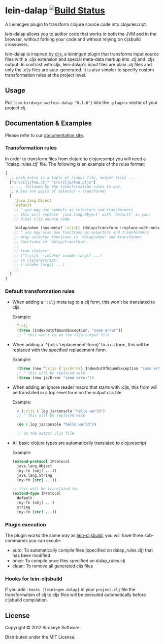 # lein-dalap [![Build Status](https://secure.travis-ci.org/BirdseyeSoftware/lein-dalap.png?branch=master)](https://travis-ci.org/BirdseyeSoftware/lein-dalap)

A Leiningen plugin to transform clojure source code into
clojurescript.

lein-dalap allows you to author code that works in both the JVM and in
the browser, without forking your code and without relying on
cljsbuild crossovers.

lein-dalap is inspired by [cljx](https://github.com/lynaghk/cljx), a
leiningen plugin that transforms input source files with a .cljx
extension and special meta-data markup into .clj and .cljs output. In
contrast with cljx, lein-dalap's input files are plain .clj files and
only the .cljs files are auto-generated. It is also simpler to specify
custom transformation rules at the project level.

## Usage

Put `[com.birdseye-sw/lein-dalap "0.1.0"]` into the `:plugins` vector of your
project.clj.

## Documentation & Examples

Please refer to our [documentation site][documentation_site].

### Transformation rules

In order to transform files from clojure to clojurescript you will
need a `<project-root>/dalap_rules.clj' file. The following is an
example of the rules format:

```clojure
{
  ;; each entry is a tuple of [input file, output file] ...
  ["src/clj/foo.clj" "src/cljs/foo.cljs"] 
  ;; ... followed by the transformation rules to use. 
  ;; Rules are pairs of selector + transformer
  [
    'java.lang.Object 
    'default
    ;; ^ you may use symbols as selectors and transformers
    ;; this will replace `java.lang.Object' with `default' in your
    ;; final cljs source code.

    (dalap/when (has-meta? :cljs)) (dalap/transform (replace-with-meta :cljs))
    ;; ^ you may also use functions as selectors and transformers
    ;; Wrap selector functions in `dalap/when' and transformer
    ;; functions in `dalap/transform'.
    ;;
    ;; from clojure:
    ;; (^{:cljs '-invoke} invoke [args] ...)
    ;; To clojurescript:
    ;; (-invoke [args] ...)
    ;;
  ]
}
```
### Default transformation rules

* When adding a `^:clj` meta tag to a clj form, this won't be
  translated to cljs.

  Example:

  ```clojure
    ^:clj
    (throw (IndexOutOfBoundException. "some error"))
    ;; ^ this won't be on the cljs output file
  ```

* When adding a `^{:cljs 'replacement-form}' to a clj form, this
  will be replaced with the specified replacement-form.

  Example:

  ```clojure
    (throw (new ^:cljs {'js/Error} IndexOutOfBoundException "some error"))
    ;; ^ this will be replaced with
    (throw (new js/Error "some error"))
  ```

* When adding an ignore reader macro that starts with :cljs, this
  from will be translated in a top-level form on the output cljs file.

  Example:

  ```clojure
    #_(:cljs (.log js/console "hello world")
    ;; ^ this will be replaced with

    (do (.log js/console "hello world"))

    ;; on the output cljs file
  ```

* All basic clojure types are automatically translated to clojurescript

  Example:

  ```clojure
  (extend-protocol IProtocol
    java.lang.Object
    (my-fn [obj] ...))
    java.lang.String
    (my-fn [str] ...))

  ;; this will be translated to:
  (extend-type IProtocol
    default
    (my-fn [obj] ...)
    string
    (my-fn [str] ...))
  ```

### Plugin execution

The plugin works the same way as
[lein-cljsbuild](https://github.com/emezeske/lein-cljsbuild), you will
have three sub-commands you can excute:

* auto: To automatically compile files (specified on dalap_rules.clj)
  that has been modified
* once: To compile once files specified on dalap_rules.clj
* clean: To remove all generated cljs files

### Hooks for lein-cljsbuild

If you add `:hooks [leiningen.dalap]` in your `project.clj` file
the transformation of clj to cljs files will be executed automatically
before cljsbuild compilation.

## License

Copyright © 2012 Birdseye Software.

Distributed under the MIT License.

[documentation_site]:http://birdseye-sw.com/oss/lein-dalap/
